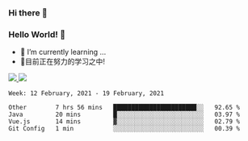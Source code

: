 ### Hi there 👋
### Hello World! 🙌

- 🌱 I’m currently learning ...
- 📖目前正在努力的学习之中!

<a href="https://github.com/anuraghazra/github-readme-stats">
  <img src="https://github-readme-stats.vercel.app/api?username=keyboardWithDream&show_icons=true&repo=github-readme-stats" />
</a>
<a href="https://github.com/anuraghazra/convoychat">
  <img src="https://github-readme-stats.vercel.app/api/top-langs/?username=keyboardWithDream&layout=compact&repo=convoychat" />
</a>



<!--START_SECTION:waka-->
```text
Week: 12 February, 2021 - 19 February, 2021

Other        7 hrs 56 mins   ███████████████████████░░   92.65 % 
Java         20 mins         █░░░░░░░░░░░░░░░░░░░░░░░░   03.97 % 
Vue.js       14 mins         ▓░░░░░░░░░░░░░░░░░░░░░░░░   02.79 % 
Git Config   1 min           ░░░░░░░░░░░░░░░░░░░░░░░░░   00.39 % 
```
<!--END_SECTION:waka-->
